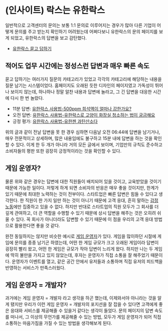 # (인사이트) 락스는 유한락스

일반적으로 고객센터의 문의는 보통 1:1 문의로 이루어지는 경우가 많아 다른 기업이 어떻게 문의를 주고 받는지 확인하기 어려웠는데 어쩌다보니 유한락스의 문의 페이지를 보게 되었고, 유한락스의 답변을 보고 감탄했다.

- [유한락스 묻고 답하기](https://yuhanrox.co.kr/CONSUMER_QNA)

## 적어도 업무 시간에는 정성스런 답변과 매우 빠른 속도

묻고 답하기는 여러가지 질문의 카테고리가 있었고 각각의 카테고리에 해당하는 내용을 질문 남기는 시스템이었다. 홈페이지도 오래된 듯한 디자인의 페이지였고 가독성이 뛰어나 보이지 않는데, 하나하나 정말 알찬 내용과 답변에 놀라고, 그 긴 답변을 대응한 시간에 다시 한 번 놀랐다.

- 11분 답변: [유한락스 사용법-500ppm 희석액이 얼마나 강한가요?](https://yuhanrox.co.kr/CONSUMER_QNA/164974)
- 오전 답변: [유한락스 사용법-유한락스로 고양이 화장실 청소하는 법이 궁금해요](https://yuhanrox.co.kr/CONSUMER_QNA/92156)
- 긍정 평가: [유한락스 사용법-유한젠 과탄산소다](https://yuhanrox.co.kr/CONSUMER_QNA/164776)

위의 글과 같이 전날 답변을 못 한 경우 심하면 다음날 오전 06:44에 답변을 남기거나, 매우 전문적이고 상세하며, 많은 내용임에도 불구하고 15분 내에 답변을 하는 것을 확인할 수 있다. 이게 한 두 개가 아니라 거의 모든 글에서 보이며, 기업만의 규칙도 준수하고 소비자들의 평판 또한 굉장히 긍정적이라는 것을 확인할 수 있다.

## 게임 운영자?

물론 위와 같은 경우는 답변에 대한 직원들이 배치되어 있을 것이고, 교육받았을 것이기 때문에 가능한 일이다. 저렇게 하게 되면 소비자의 반응은 매우 좋을 것이지만, 한계가 있기 때문에 최대한 노력하는 것이 전부이다. 스타트업은 빠른 답변은 힘들 수 있다고 생각한다. 한 직원이 한 가지 일만 하는 것이 아니기 때문에 고객 응대, 흔히 말하는 [감정 노동](https://namu.wiki/w/%EA%B0%90%EC%A0%95%EB%85%B8%EB%8F%99)에만 집중하고 있을 수 없다. 하지만 반대로 스타트업의 직원 모두가 그 회사를 더 깊게 관여하고, 더 큰 역할을 수행할 수 있기 때문에 상시 답변을 해주는 것은 오히려 쉬울 수 있다. 꼭 회사가 아니더라도 답변할 수 있기 때문에 이 점을 우리의 고객 응대 방법으로 활용한다면 좋을 것 같다.

완전 동일하지는 않지만 비슷한 예시로 [게임 운영자](https://namu.wiki/w/%EA%B2%8C%EC%9E%84%20%EC%9A%B4%EC%98%81%EC%9E%90)가 있다. 게임을 많이하던 시절에 게임에 문의를 종종 남기곤 하였는데, 어떤 한 게임 규모가 크고 오래된 게임이라 답변이 굉장히 빨리 왔고, 어떤 한 게임은 규모가 작아 답변이 느리게 왔다. 하지만 나는 두 게임에 딱히 불만을 가지고 있지 않았는데, 후자는 운영자가 직접 소통을 잘 해주었기 때문이다. 운영자가 이벤트를 열고, 같은 공간 안에서 유저들과 소통하며 직접 유저의 피드백을 반영하는 서비스가 만족스러웠다.

## 게임 운영자 = 개발자?

과거에는 게임 운영자 = 개발자 라고 생각을 하곤 했는데, 이제와서야 아니라는 것을 알게 됐지만 우리가 이런 게임 운영자 = 개발자의 포지션을 잘 잡을 수 있다면 고객에게 좋은 응대와 서비스를 제공해줄 수 있을거 같다는 생각이 들었다. 문의 페이지의 답변 속도를 떠나서, 그 이상의 무언가를 제공해줄 수 있는 방법, 모두가 게임 운영자가 되어 직접 소통하는 마음가짐을 가질 수 있는 방법을 생각해보게 된다.
